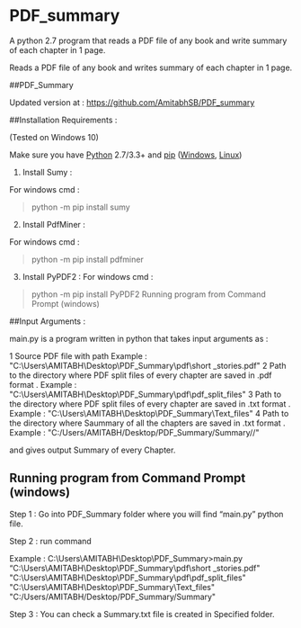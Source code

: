 # PDF_summary
A python 2.7 program that reads a PDF file of any book and write summary of each chapter in 1 page.

Reads a PDF file of any book and writes summary of each chapter in 1 page.

##PDF_Summary 

Updated version at : https://github.com/AmitabhSB/PDF_summary

##Installation  Requirements :

(Tested on Windows 10)

Make sure you have [Python](http://www.python.org/) 2.7/3.3+ and
[pip](https://crate.io/packages/pip/)
([Windows](http://docs.python-guide.org/en/latest/starting/install/win/),
[Linux](http://docs.python-guide.org/en/latest/starting/install/linux/))
 
1. Install Sumy :
	
For windows cmd :
>python -m pip install sumy

2. Install PdfMiner :

For windows cmd :
>python -m pip install pdfminer

3. Install PyPDF2 :
For windows cmd :
>python -m pip install PyPDF2
Running program from Command Prompt (windows)

##Input Arguments :

main.py is a program written in python that takes input arguments as : 

1 Source PDF file with path 
	Example : "C:\Users\AMITABH\Desktop\PDF_Summary\pdf\short _stories.pdf" 
2 Path to the directory where PDF split files of every chapter are saved in .pdf format .
	Example : "C:\Users\AMITABH\Desktop\PDF_Summary\pdf\pdf_split_files" 
 3 Path to the directory where PDF split files of every chapter are saved in .txt format .
	Example : "C:\Users\AMITABH\Desktop\PDF_Summary\Text_files"
4 Path to the directory where Saummary of all the chapters are saved in .txt format .
	Example : "C:/Users/AMITABH/Desktop/PDF_Summary/Summary//"

and gives output Summary of every Chapter.

## Running program from Command Prompt (windows)

Step 1 : Go into PDF_Summary folder where you will find “main.py” python file.

Step 2 : run command 

Example :
 C:\Users\AMITABH\Desktop\PDF_Summary>main.py  “C:\Users\AMITABH\Desktop\PDF_Summary\pdf\short _stories.pdf" "C:\Users\AMITABH\Desktop\PDF_Summary\pdf\pdf_split_files" "C:\Users\AMITABH\Desktop\PDF_Summary\Text_files" "C:/Users/AMITABH/Desktop/PDF_Summary/Summary"

Step 3 : You can check a Summary.txt file is created in Specified folder.



